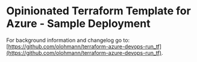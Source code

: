 # Opinionated Terraform Template for Azure - Sample Deployment

For background information and changelog go to: [https://github.com/olohmann/terraform-azure-devops-run_tf](https://github.com/olohmann/terraform-azure-devops-run_tf).
